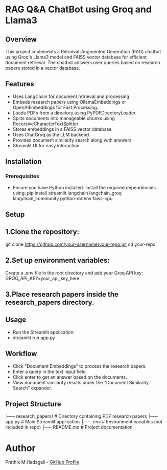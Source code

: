 # RAG Q&A ChatBot using Groq and Llama3

## Overview
This project implements a Retrieval-Augmented Generation (RAG) chatbot using Groq's Llama3 model and FAISS vector database for efficient document retrieval. The chatbot answers user queries based on research papers stored in a vector database.

## Features

- Uses LangChain for document retrieval and processing
- Embeds research papers using OllamaEmbeddings or OpenAIEmbeddings for Fast Processing.
- Loads PDFs from a directory using PyPDFDirectoryLoader
- Splits documents into manageable chunks using RecursiveCharacterTextSplitter
- Stores embeddings in a FAISS vector database
- Uses ChatGroq as the LLM backend
- Provides document similarity search along with answers
- Streamlit UI for easy interaction.

## Installation
### Prerequisites
- Ensure you have Python installed. Install the required dependencies using:
  pip install streamlit langchain langchain_groq langchain_community python-dotenv faiss-cpu

## Setup
## 1.Clone the repository:
git clone https://github.com/your-username/your-repo.git
cd your-repo
## 2.Set up environment variables:
Create a .env file in the root directory and add your Groq API key:
GROQ_API_KEY=your_api_key_here
## 3.Place research papers inside the research_papers directory.

## Usage
- Run the Streamlit application:
- streamlit run app.py
  
## Workflow
- Click "Document Embeddings" to process the research papers.
- Enter a query in the text input field.
- Click enter to get an answer based on the documents.
- View document similarity results under the "Document Similarity Search" expander.

## Project Structure
├── research_papers/       # Directory containing PDF research papers
├── app.py                 # Main Streamlit application
├── .env                   # Environment variables (not included in repo)
├── README.md              # Project documentation

# Author
Prathik M Hadagali - [GitHub Profile](https://github.com/PrathikHadagali/RAG-Q-A-ChatBot)
